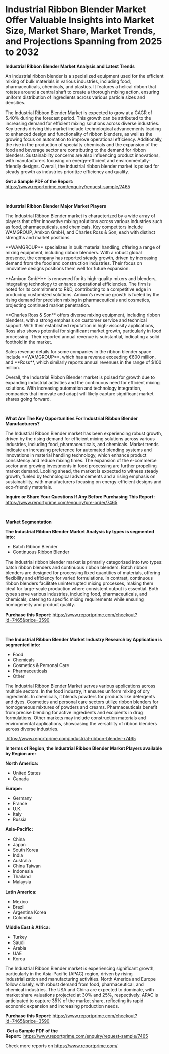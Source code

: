 <p><h1>Industrial Ribbon Blender Market Offer Valuable Insights into Market Size, Market Share, Market Trends, and Projections Spanning from 2025 to 2032</h1></p><p><strong>Industrial Ribbon Blender Market Analysis and Latest Trends</strong></p>
<p><p>An industrial ribbon blender is a specialized equipment used for the efficient mixing of bulk materials in various industries, including food, pharmaceuticals, chemicals, and plastics. It features a helical ribbon that rotates around a central shaft to create a thorough mixing action, ensuring uniform distribution of ingredients across various particle sizes and densities.</p><p>The Industrial Ribbon Blender Market is expected to grow at a CAGR of 5.40% during the forecast period. This growth can be attributed to the increasing demand for efficient mixing solutions across diverse industries. Key trends driving this market include technological advancements leading to enhanced design and functionality of ribbon blenders, as well as the growing focus on automation to improve operational efficiency. Additionally, the rise in the production of specialty chemicals and the expansion of the food and beverage sector are contributing to the demand for ribbon blenders. Sustainability concerns are also influencing product innovations, with manufacturers focusing on energy-efficient and environmentally-friendly designs. Overall, the industrial ribbon blender market is poised for steady growth as industries prioritize efficiency and quality.</p></p>
<p><strong>Get a Sample PDF of the Report:&nbsp;</strong> <a href="https://www.reportprime.com/enquiry/request-sample/7465?utm_campaign=3453&utm_medium=2&utm_source=Github&utm_content=ia&utm_term=19032025&utm_id=industrial-ribbon-blender">https://www.reportprime.com/enquiry/request-sample/7465</a></p>
<p>&nbsp;</p>
<p><strong>Industrial Ribbon Blender Major Market Players</strong></p>
<p><p>The Industrial Ribbon Blender market is characterized by a wide array of players that offer innovative mixing solutions across various industries such as food, pharmaceuticals, and chemicals. Key competitors include WAMGROUP, Amixon GmbH, and Charles Ross & Son, each with distinct strengths and market positions.</p><p>**WAMGROUP** specializes in bulk material handling, offering a range of mixing equipment, including ribbon blenders. With a robust global presence, the company has reported steady growth, driven by increasing demand from the food and construction industries. Their focus on innovative designs positions them well for future expansion.</p><p>**Amixon GmbH** is renowned for its high-quality mixers and blenders, integrating technology to enhance operational efficiencies. The firm is noted for its commitment to R&D, contributing to a competitive edge in producing customized solutions. Amixon’s revenue growth is fueled by the rising demand for precision mixing in pharmaceuticals and cosmetics, projecting continued market penetration.</p><p>**Charles Ross & Son** offers diverse mixing equipment, including ribbon blenders, with a strong emphasis on customer service and technical support. With their established reputation in high-viscosity applications, Ross also shows potential for significant market growth, particularly in food processing. Their reported annual revenue is substantial, indicating a solid foothold in the market.</p><p>Sales revenue details for some companies in the ribbon blender space include **WAMGROUP**, which has a revenue exceeding €600 million, and **Ross**, which similarly reports annual revenues in the range of $100 million.</p><p>Overall, the Industrial Ribbon Blender market is poised for growth due to expanding industrial activities and the continuous need for efficient mixing solutions. With increasing automation and technology integration, companies that innovate and adapt will likely capture significant market shares going forward.</p></p>
<p>&nbsp;</p>
<p><strong>What Are The Key Opportunities For Industrial Ribbon Blender Manufacturers?</strong></p>
<p><p>The Industrial Ribbon Blender market has been experiencing robust growth, driven by the rising demand for efficient mixing solutions across various industries, including food, pharmaceuticals, and chemicals. Market trends indicate an increasing preference for automated blending systems and innovations in material handling technology, which enhance product consistency and reduce mixing times. The expansion of the e-commerce sector and growing investments in food processing are further propelling market demand. Looking ahead, the market is expected to witness steady growth, fueled by technological advancements and a rising emphasis on sustainability, with manufacturers focusing on energy-efficient designs and eco-friendly materials.</p></p>
<p><strong>Inquire or Share Your Questions If Any Before Purchasing This Report:</strong> <a href="https://www.reportprime.com/enquiry/pre-order/7465?utm_campaign=3453&utm_medium=2&utm_source=Github&utm_content=ia&utm_term=19032025&utm_id=industrial-ribbon-blender">https://www.reportprime.com/enquiry/pre-order/7465</a></p>
<p>&nbsp;</p>
<p><strong>Market Segmentation</strong></p>
<p><strong>The Industrial Ribbon Blender Market Analysis by types is segmented into:</strong></p>
<p><ul><li>Batch Ribbon Blender</li><li>Continuous Ribbon Blender</li></ul></p>
<p><p>The industrial ribbon blender market is primarily categorized into two types: batch ribbon blenders and continuous ribbon blenders. Batch ribbon blenders are designed for processing fixed quantities of materials, offering flexibility and efficiency for varied formulations. In contrast, continuous ribbon blenders facilitate uninterrupted mixing processes, making them ideal for large-scale production where consistent output is essential. Both types serve various industries, including food, pharmaceuticals, and chemicals, catering to specific mixing requirements while ensuring homogeneity and product quality.</p></p>
<p><strong>Purchase this Report:&nbsp;</strong><a href="https://www.reportprime.com/checkout?id=7465&price=3590&utm_campaign=3453&utm_medium=2&utm_source=Github&utm_content=ia&utm_term=19032025&utm_id=industrial-ribbon-blender">https://www.reportprime.com/checkout?id=7465&price=3590</a></p>
<p>&nbsp;</p>
<p><strong>The Industrial Ribbon Blender Market Industry Research by Application is segmented into:</strong></p>
<p><ul><li>Food</li><li>Chemicals</li><li>Cosmetics & Personal Care</li><li>Pharmaceuticals</li><li>Other</li></ul></p>
<p><p>The Industrial Ribbon Blender Market serves various applications across multiple sectors. In the food industry, it ensures uniform mixing of dry ingredients. In chemicals, it blends powders for products like detergents and dyes. Cosmetics and personal care sectors utilize ribbon blenders for homogeneous mixtures of powders and creams. Pharmaceuticals benefit from precise blending for active ingredients and excipients in drug formulations. Other markets may include construction materials and environmental applications, showcasing the versatility of ribbon blenders across diverse industries.</p></p>
<p><a href="https://www.reportprime.com/industrial-ribbon-blender-r7465?utm_campaign=3453&utm_medium=2&utm_source=Github&utm_content=ia&utm_term=19032025&utm_id=industrial-ribbon-blender">&nbsp;https://www.reportprime.com/industrial-ribbon-blender-r7465</a></p>
<p><strong>In terms of Region, the Industrial Ribbon Blender Market Players available by Region are:</strong></p>
<p>
    <p> <strong> North America: </strong>
        <ul>
            <li>United States</li>
            <li>Canada</li>
        </ul>
        </p> 
    <p> <strong> Europe: </strong>
        <ul>
            <li>Germany</li>
            <li>France</li>
            <li>U.K.</li>
            <li>Italy</li>
            <li>Russia</li>
        </ul>
        </p> 
    <p> <strong> Asia-Pacific: </strong>
        <ul>
            <li>China</li>
            <li>Japan</li>
            <li>South Korea</li>
            <li>India</li>
            <li>Australia</li>
            <li>China Taiwan</li>
            <li>Indonesia</li>
            <li>Thailand</li>
            <li>Malaysia</li>
        </ul>
        </p> 
    <p> <strong> Latin America: </strong>
        <ul>
            <li>Mexico</li>
            <li>Brazil</li>
            <li>Argentina Korea</li>
            <li>Colombia</li>
        </ul>
        </p> 
    <p> <strong> Middle East & Africa: </strong>
        <ul>
            <li>Turkey</li>
            <li>Saudi</li>
            <li>Arabia</li>
            <li>UAE</li>
            <li>Korea</li>
        </ul>
    </p>
    </p>
<p><p>The Industrial Ribbon Blender market is experiencing significant growth, particularly in the Asia-Pacific (APAC) region, driven by rising industrialization and manufacturing activities. North America and Europe follow closely, with robust demand from food, pharmaceutical, and chemical industries. The USA and China are expected to dominate, with market share valuations projected at 30% and 25%, respectively. APAC is anticipated to capture 35% of the market share, reflecting its rapid economic expansion and increasing production needs.</p></p>
<p><strong>Purchase this Report: </strong><a href="https://www.reportprime.com/checkout?id=7465&price=3590&utm_campaign=3453&utm_medium=2&utm_source=Github&utm_content=ia&utm_term=19032025&utm_id=industrial-ribbon-blender">https://www.reportprime.com/checkout?id=7465&price=3590</a></p>
<p>&nbsp;<strong>Get a Sample PDF of the Report:&nbsp;&nbsp;</strong><a href="https://www.reportprime.com/enquiry/request-sample/7465?utm_campaign=3453&utm_medium=2&utm_source=Github&utm_content=ia&utm_term=19032025&utm_id=industrial-ribbon-blender">https://www.reportprime.com/enquiry/request-sample/7465</a></p>
<p><strong></strong></p>
<p>Check more reports on <a href="https://www.reportprime.com/?utm_campaign=3453&utm_medium=2&utm_source=Github&utm_content=ia&utm_term=19032025&utm_id=industrial-ribbon-blender">https://www.reportprime.com/</a></p>